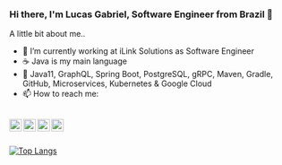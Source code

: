 ### Hi there, I'm Lucas Gabriel, Software Engineer from Brazil 👋

A little bit about me..

- 🔭 I’m currently working at iLink Solutions as Software Engineer 
- ☕ Java is my main language 
- 🌱 Java11, GraphQL, Spring Boot, PostgreSQL, gRPC, Maven, Gradle, GitHub, Microservices, Kubernetes & Google Cloud
- 📫 How to reach me: 

<br/>
<a href="https://twitter.com/lucasgabrielsa">
  <img align="left" alt="Lucas Gabriel| Twitter" width="22px" src="https://cdn.jsdelivr.net/npm/simple-icons@v3/icons/twitter.svg" />
</a>
<a href="https://www.linkedin.com/in/lucasgabrielsa/">
  <img align="left" alt="Linkedin" width="22px" src="https://cdn.jsdelivr.net/npm/simple-icons@v3/icons/linkedin.svg" />
</a>
<a href="https://t.me/lucasgabrielsa">
  <img align="left" alt="Telegram" width="22px" src="https://cdn.jsdelivr.net/npm/simple-icons@v3/icons/telegram.svg" />
</a>
<a href="https://www.instagram.com/lucasgabrielsa/">
  <img align="left" alt="Instagram" width="22px" src="https://cdn.jsdelivr.net/npm/simple-icons@v3/icons/instagram.svg" />
</a>

<br/>
<br/>

[![Top Langs](https://github-readme-stats.vercel.app/api/top-langs/?username=lucasgabrielsa&layout=compact)](https://github.com/anuraghazra/github-readme-stats)

